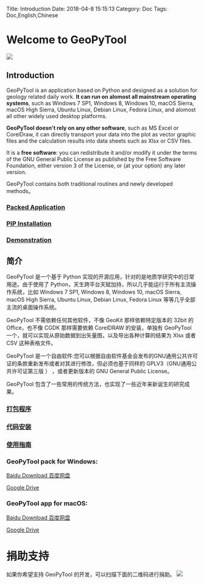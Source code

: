 Title: Introduction
Date: 2018-04-8 15:15:13
Category: Doc
Tags: Doc,English,Chinese

# Welcome to GeoPyTool
![](https://github.com/GeoPyTool/GeoPyTool/blob/master/images/Samples.png?raw=true)

## Introduction

GeoPyTool is an application based on Python and designed as a solution for geology related daily work. **It can run on alomost all mainstream operating systems**, such as Windows 7 SP1, Windows 8, Windows 10, macOS Sierra, macOS High Sierra, Ubuntu Linux, Debian Linux, Fedora Linux, and alomost all other widely used desktop platforms.

**GeoPyTool doesn't rely on any other software**, such as MS Excel or CorelDraw, it can directly transport your data into the plot as vector graphic files and the calculation results into data sheets such as Xlsx or CSV files.

It is a **free software**: you can redistribute it and/or modify it under the terms of the GNU General Public License as published by the Free Software Foundation, either version 3 of the License, or (at your option) any later version.

GeoPyTool contains both traditional routines and newly developed methods。


### [Packed Application](http://geopytool.com/installation.html)

### [PIP Installation](http://geopytool.com/installation-expert.html)

### [Demonstration](http://geopytool.com/demonstration.html)



## 简介

GeoPyTool 是一个基于 Python 实现的开源应用，针对的是地质学研究中的日常用途。由于使用了 Python，天生跨平台天赋加持，所以几乎能运行于所有主流操作系统，比如 Windows 7 SP1, Windows 8, Windows 10, macOS Sierra, macOS High Sierra, Ubuntu Linux, Debian Linux, Fedora Linux 等等几乎全部主流的桌面操作系统。

GeoPyTool 不需依赖任何其他软件，不像 GeoKit 那样依赖特定版本的 32bit 的 Office，也不像 CGDK 那样需要依赖 CorelDRAW 的安装，单独有 GeoPyTool 一个，就可以实现从原始数据到出矢量图，以及导出各种计算的结果为 Xlsx 或者 CSV 这种表格文件。

GeoPyTool 是一个自由软件:您可以根据自由软件基金会发布的GNU通用公共许可证的条款重新发布或者对其进行修改，但必须也基于同样的 GPLV3（GNU通用公共许可证第三版 ） ，或者更新版本的 GNU General Public License。

GeoPyTool 包含了一些常用的传统方法，也实现了一些近年来新诞生的研究成果。

### [打包程序](http://geopytool.com/an-zhuang-zhi-nan.html)

### [代码安装](http://geopytool.com/an-zhuang-zhi-nan-jin-jie.html)

### [使用指南](http://geopytool.com/yan-shi-shi-pin.html)




### GeoPyTool pack for Windows:
[Baidu Download 百度网盘](https://pan.baidu.com/s/1O4Db0punGIeoX4i1GKjNnw)

[Google Drive](https://drive.google.com/open?id=1NyjUdAuCVLrAPav81I1pljM6zL3yR-RP)




### GeoPyTool app for macOS:
[Baidu Download 百度网盘](https://pan.baidu.com/s/1R9gCNui4p8zz4-xegmxhZA)

[Google Drive](https://drive.google.com/open?id=1qbRJPIrBOxTKIgJWNNPFBrkpPbB3M_17)



# 捐助支持

如果你希望支持 GeoPyTool 的开发，可以扫描下面的二维码进行捐助。
![](https://raw.githubusercontent.com/GeoPyTool/GeoPyTool/master/img/WeChatQrCode.png)


